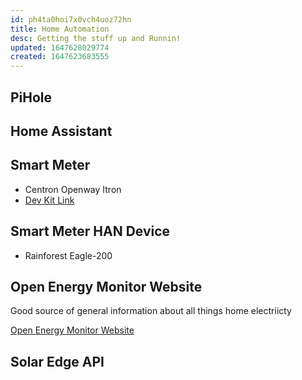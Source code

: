 ```yaml
---
id: ph4ta0hoi7x0vch4uoz72hn
title: Home Automation
desc: Getting the stuff up and Runnin!
updated: 1647628029774
created: 1647623683555
---
```

## PiHole

## Home Assistant

## Smart Meter

- Centron Openway Itron
- [Dev Kit Link](https://developer.itron.com/dev-kit-catalog)

## Smart Meter HAN Device

- Rainforest Eagle-200

## Open Energy Monitor Website

Good source of general information about all things home electriicty

[Open Energy Monitor Website](https://learn.openenergymonitor.org/electricity-monitoring/ac-power-theory/introduction)

## Solar Edge API
